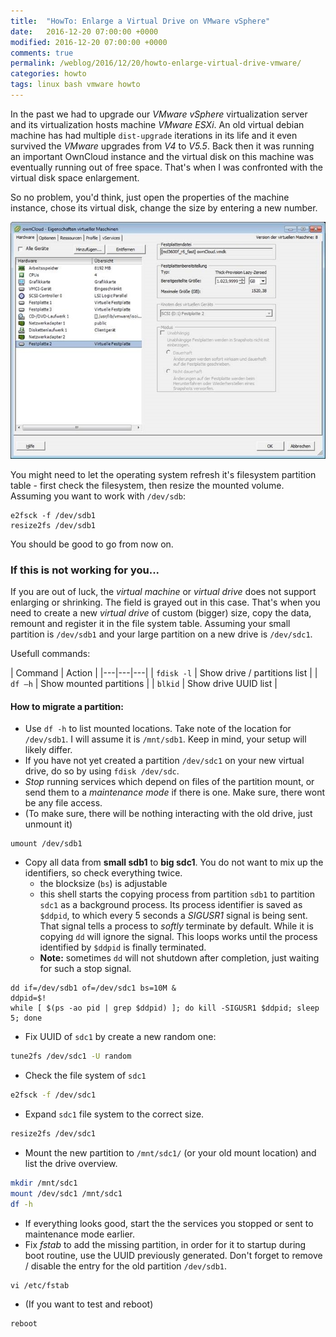 ```yaml
---
title:  "HowTo: Enlarge a Virtual Drive on VMware vSphere"
date:   2016-12-20 07:00:00 +0000
modified: 2016-12-20 07:00:00 +0000 
comments: true
permalink: /weblog/2016/12/20/howto-enlarge-virtual-drive-vmware/
categories: howto
tags: linux bash vmware howto
---
```


In the past we had to upgrade our *VMware vSphere* virtualization server and its virtualization hosts machine *VMware ESXi*. An old virtual debian machine has had multiple `dist-upgrade` iterations in its life and it even survived the *VMware* upgrades from *V4* to *V5.5*. Back then it was running an important OwnCloud instance and the virtual disk on this machine was eventually running out of free space. That's when I was confronted with the virtual disk space enlargement.


<!--more-->

So no problem, you'd think, just open the properties of the machine instance, chose its virtual disk, change the size by entering a new number.

![screen][screen]

You might need to let the operating system refresh it's filesystem partition table - first check the filesystem, then resize the mounted volume. Assuming you want to work with `/dev/sdb`:

```
e2fsck -f /dev/sdb1
resize2fs /dev/sdb1
```

You should be good to go from now on.


### If this is not working for you...

If you are out of luck, the *virtual machine* or *virtual drive* does not support enlarging or shrinking. The field is grayed out in this case. That's when you need to create a new *virtual drive* of custom (bigger) size, copy the data, remount and register it in the file system table. Assuming your small partition is `/dev/sdb1` and your large partition on a new drive is `/dev/sdc1`. 


 
Usefull commands:
 
| Command | Action |
|---|---|---|
| ```fdisk -l``` | Show drive / partitions list |
| ```df –h``` | Show mounted partitions |
| ```blkid``` | Show drive UUID list |


#### How to migrate a partition:

* Use `df -h` to list mounted locations. Take note of the location for `/dev/sdb1`. I will assume it is `/mnt/sdb1`. Keep in mind, your setup will likely differ.
* If you have not yet created a partition `/dev/sdc1` on your new virtual drive, do so by using `fdisk /dev/sdc`.
* *Stop* running services which depend on files of the partition mount, or send them to a *maintenance mode* if there is one. Make sure, there wont be any file access.
* (To make sure, there will be nothing interacting with the old drive, just unmount it)

 ```
umount /dev/sdb1
```

* Copy all data from **small sdb1** to **big sdc1**. You do not want to mix up the identifiers, so check everything twice.
   * the blocksize (`bs`) is adjustable
   * this shell starts the copying process from partition `sdb1` to partition `sdc1` as a background process. Its process identifier is saved as `$ddpid`, to which every 5 seconds a *SIGUSR1* signal is being sent. That signal tells a process to *softly* terminate by default. While it is copying `dd` will ignore the signal. This loops works until the process identified by `$ddpid` is finally terminated.
   * **Note:** sometimes `dd` will not shutdown after completion, just waiting for such a stop signal.

```
dd if=/dev/sdb1 of=/dev/sdc1 bs=10M &
ddpid=$!
while [ $(ps -ao pid | grep $ddpid) ]; do kill -SIGUSR1 $ddpid; sleep 5; done
```
 

* Fix UUID of `sdc1` by create a new random one:

```bash
tune2fs /dev/sdc1 -U random
```

* Check the file system of `sdc1`

```bash
e2fsck -f /dev/sdc1
```

* Expand `sdc1` file system to the correct size.

```bash
resize2fs /dev/sdc1
```

* Mount the new partition to `/mnt/sdc1/` (or your old mount location) and list the drive overview.

```bash
mkdir /mnt/sdc1
mount /dev/sdc1 /mnt/sdc1
df -h
```

* If everything looks good, start the the services you stopped or sent to maintenance mode earlier.
* Fix *fstab* to add the missing partition, in order for it to startup during boot routine, use the UUID previously generated. Don't forget to remove / disable the entry for the old partition `/dev/sdb1`.

```
vi /etc/fstab
```

* (If you want to test and reboot)

```
reboot
```


[screen]: /content-images/vsphere-virtual-drive.jpg
 
